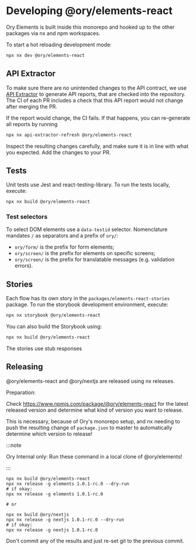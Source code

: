 # Developing @ory/elements-react

Ory Elements is built inside this monorepo and hooked up to the other packages
via nx and npm workspaces.

To start a hot reloading development mode:

```bash
npx nx dev @ory/elements-react
```

## API Extractor

To make sure there are no unintended changes to the API contract, we use
[API Extractor](https://api-extractor.com/) to generate API reports, that are
checked into the repository. The CI of each PR includes a check that this API
report would not change after merging the PR.

If the report would change, the CI fails. If that happens, you can re-generate
all reports by running

```bash
npx nx api-extractor-refresh @ory/elements-react
```

Inspect the resulting changes carefully, and make sure it is in line with what
you expected. Add the changes to your PR.

## Tests

Unit tests use Jest and react-testing-library. To run the tests locally,
execute:

```bash
npx nx build @ory/elements-react
```

### Test selectors

To select DOM elements use a `data-testid` selector. Nomenclature mandates `/`
as separators and a prefix of `ory/`:

- `ory/form/` is the prefix for form elements;
- `ory/screen/` is the prefix for elements on specific screens;
- `ory/screen/` is the prefix for translatable messages (e.g. validation
  errors).

## Stories

Each flow has its own story in the `packages/elements-react-stories` package. To
run the storybook development environment, execute:

```bash
npx nx storybook @ory/elements-react
```

You can also build the Storybook using:

```bash
npx nx build @ory/elements-react
```

The stories use stub responses

## Releasing

@ory/elements-react and @ory/nextjs are released using nx releases.

Preparation:

Check https://www.npmjs.com/package/@ory/elements-react for the latest released
version and determine what kind of version you want to release.

This is necessary, because of Ory's monorepo setup, and nx needing to push the
resulting change of `package.json` to master to automatically determine which
version to release!

:::note

Ory Internal only: Run these command in a local clone of @ory/elements!

:::

```shell
npx nx build @ory/elements-react
npx nx release -g elements 1.0.1-rc.0 --dry-run
# if okay:
npx nx release -g elements 1.0.1-rc.0

# or

npx nx build @ory/nextjs
npx nx release -g nextjs 1.0.1-rc.0 --dry-run
# if okay:
npx nx release -g nextjs 1.0.1-rc.0
```

Don't commit any of the results and just re-set git to the previous commit.
